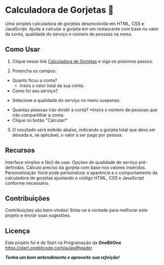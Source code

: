 # Calculadora de Gorjetas :receipt:
Uma simples calculadora de gorjetas desenvolvida em HTML, CSS e JavaScript.
Ajuda a calcular a gorjeta em um restaurante com base no valor da conta, qualidade do serviço e número de pessoas na mesa.


## Como Usar
1. Clique nesse link [Calculadora de Gorjetas](https://projeto-one-bit.vercel.app/) e siga os próximos passos.

2. Preencha os campos:

  - Quanto ficou a conta?
    * Insira o valor total da sua conta.
  - Como foi seu serviço?
   * Selecione a qualidade do serviço no menu suspenso.
  - Quantas pessoas irão dividir a conta?
    *Insira o número de pessoas que irão compartilhar a conta.
  - Clique no botão "Calcular!"

3. O resultado será exibido abaixo, indicando a gorjeta total que deve ser deixada e, se aplicável, o valor a ser pago por pessoa.

## Recursos
Interface simples e fácil de usar.
Opções de qualidade de serviço pré-definidas.
Cálculo preciso da gorjeta com base nos valores inseridos.
Personalização
Você pode personalizar a aparência e o comportamento da calculadora de gorjetas ajustando o código HTML, CSS e JavaScript conforme necessário.

## Contribuições
Contribuições são bem-vindas! Sinta-se à vontade para melhorar este projeto e enviar suas sugestões.

## Licença
Este projeto foi é da Start na Programação da **OneBitOne** https://start.onebitcode.com/aulas#header

**_Tenha um bom antendimento e aproveite sua refeição!_**
